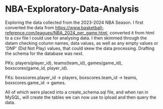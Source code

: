 # NBA-Exploratory-Data-Analysis
Exploring the data collected from the 2023-2024 NBA Season. I first converted the data from https://www.basketball-reference.com/leagues/NBA_2024_per_game.html, converted it from html to a csv file I could use for analysing data. I then skimmed through the datam checking column names, data values, as well as any empty values or 'DNP' (Did Not Play) values, that could skew the data processing. Drafting the schema for the database was next.

PKs: players(player_id), teams(team_id), games(game_id), boxscores(game_id, player_id).

FKs: boxscores.player_id → players, boxscores.team_id → teams, boxscores.game_id → games.

All of which were placed into a create_schema.sql file, and when ran in MySQL, will create the tables we can now use to ipload and then query the data.
